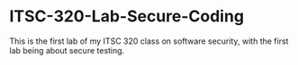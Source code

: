 # ITSC-320-Lab-Secure-Coding
This is the first lab of my ITSC 320 class on software security, with the first lab being about secure testing.
